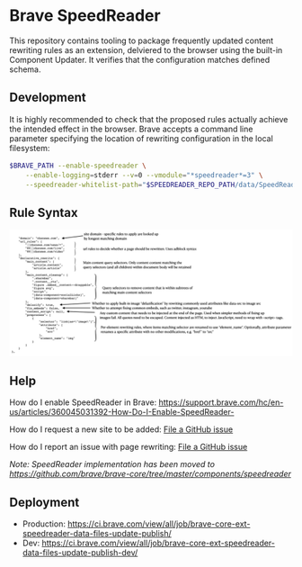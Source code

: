 # Brave SpeedReader

This repository contains tooling to package frequently updated content rewriting rules as an extension, delviered to the browser using the built-in Component Updater. It verifies that the configuration matches defined schema.

## Development

It is highly recommended to check that the proposed rules actually achieve the intended effect in the browser. Brave accepts a command line parameter specifying the location of rewriting configuration in the local filesystem:

```bash
$BRAVE_PATH --enable-speedreader \
    --enable-logging=stderr --v=0 --vmodule="*speedreader*=3" \
    --speedreader-whitelist-path="$SPEEDREADER_REPO_PATH/data/SpeedReaderConfig.json"
```

## Rule Syntax

![SpeedReader rule syntax](speedreader-format.001.png)

## Help

How do I enable SpeedReader in Brave: https://support.brave.com/hc/en-us/articles/360045031392-How-Do-I-Enable-SpeedReader-

How do I request a new site to be added: [File a GitHub issue](https://github.com/brave-experiments/SpeedReader/issues/new?assignees=&labels=&template=new-site-request.md&title=New+site+request%3A+...)

How do I report an issue with page rewriting: [File a GitHub issue](https://github.com/brave-experiments/SpeedReader/issues/new?assignees=&labels=&template=content-rewriting-problem.md&title=Content+rewriting+error+on+...)

_Note: SpeedReader implementation has been moved to https://github.com/brave/brave-core/tree/master/components/speedreader_

## Deployment

- Production: https://ci.brave.com/view/all/job/brave-core-ext-speedreader-data-files-update-publish/
- Dev: https://ci.brave.com/view/all/job/brave-core-ext-speedreader-data-files-update-publish-dev/
